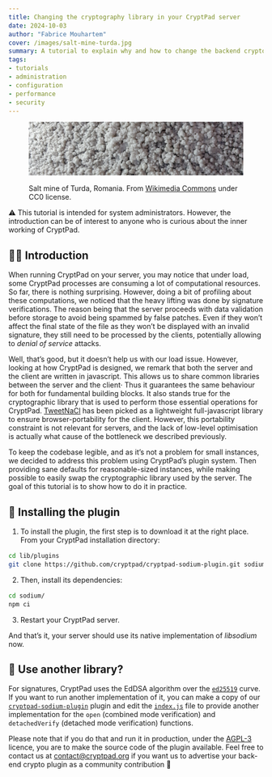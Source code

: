 ```yaml
---
title: Changing the cryptography library in your CryptPad server
date: 2024-10-03
author: "Fabrice Mouhartem"
cover: /images/salt-mine-turda.jpg
summary: A tutorial to explain why and how to change the backend cryptography library on your cryptpad server
tags:
- tutorials
- administration
- configuration
- performance
- security
---
```


<figure>

![Cover image: Salt mine of Turda, Romania.](/images/salt-mine-turda.jpg "Cover Image: Salt mine of Turda")
<figcaption>
Salt mine of Turda, Romania. From <a href="https://commons.wikimedia.org/wiki/File:Roumanie_Mine_de_sel_de_Turda_2019_5.jpg">Wikimedia Commons</a>
under CC0 license.
</figcaption>
</figure>

⚠️ This tutorial is intended for system administrators. However, the introduction
can be of interest to anyone who is curious about the inner working of CryptPad.

## 🧑‍🏫 Introduction

When running CryptPad on your server, you may notice that under load, some
CryptPad processes are consuming a lot of computational resources. So far, there
is nothing surprising. However, doing a bit of profiling about these
computations, we noticed that the heavy lifting was done by signature
verifications. The reason being that the server proceeds with data validation
before storage to avoid being spammed by false patches. Even if they won’t
affect the final state of the file as they won’t be displayed with an invalid
signature, they still need to be processed by the clients, potentially allowing
to _denial of service_ attacks.

Well, that’s good, but it doesn’t help us with our load issue.
However, looking at how CryptPad is designed, we remark that both the server and
the client are written in javascript.
This allows us to share common libraries between the server and the client·
Thus it guarantees the same behaviour for both for fundamental building blocks.
It also stands true for the cryptographic library that is used to perform those
essential operations for CryptPad.
[TweetNaCl](https://github.com/dchest/tweetnacl-js) has been picked as a
lightweight full-javascript library to ensure browser-portability for the
client.
However, this portability constraint is not relevant for servers, and the
lack of low-level optimisation is actually what cause of the bottleneck we
described previously.

To keep the codebase legible, and as it’s not a problem for small instances, we
decided to address this problem using CryptPad’s plugin system. Then providing
sane defaults for reasonable-sized instances, while making possible to easily
swap the cryptographic library used by the server. The goal of this tutorial is
to show how to do it in practice.

## 🔩 Installing the plugin

1. To install the plugin, the first step is to download it at the right place.
From your CryptPad installation directory:

```bash
cd lib/plugins
git clone https://github.com/cryptpad/cryptpad-sodium-plugin.git sodium
```

2. Then, install its dependencies:

```bash
cd sodium/
npm ci
```

3. Restart your CryptPad server.

And that’s it, your server should use its native implementation of _libsodium_
now.

## 🔧 Use another library?

For signatures, CryptPad uses the EdDSA algorithm over the
[`ed25519`](https://en.wikipedia.org/wiki/EdDSA#Ed25519) curve.
If you want to run another implementation of it, you can make a copy of our
[`cryptpad-sodium-plugin`](https://github.com/cryptpad/cryptpad-sodium-plugin/tree/main)
plugin and edit the
[`index.js`](https://github.com/cryptpad/cryptpad-sodium-plugin/blob/main/index.js)
file to provide another implementation for the `open` (combined mode
verification) and `detachedVerify` (detached mode verification) functions.

Please note that if you do that and run it in production, under the
[AGPL-3](https://www.gnu.org/licenses/agpl-3.0.en.html) licence, you are to make
the source code of the plugin available.
Feel free to contact us at <contact@cryptpad.org> if you want us to advertise
your back-end crypto plugin as a community contribution 🙂

